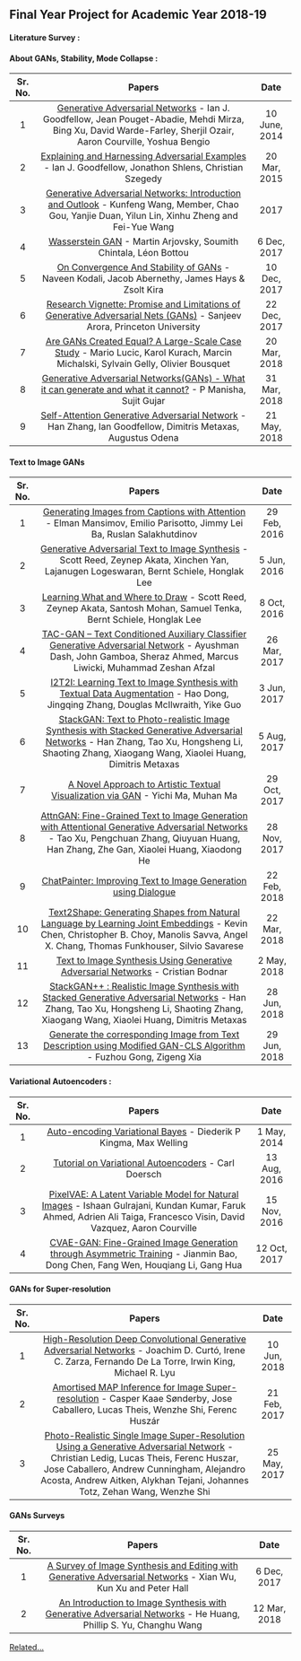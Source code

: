## Final Year Project for Academic Year 2018-19

#### Literature Survey :

  #### About GANs, Stability, Mode Collapse :
Sr. No. | Papers  | Date
:---------------:|:---------------:|:----------------:
1 |  [Generative Adversarial Networks](https://arxiv.org/abs/1406.2661) - Ian J. Goodfellow, Jean Pouget-Abadie, Mehdi Mirza, Bing Xu, David Warde-Farley, Sherjil Ozair, Aaron Courville, Yoshua Bengio | 10 June, 2014
2 | [Explaining and Harnessing Adversarial Examples](https://arxiv.org/abs/1412.6572) - Ian J. Goodfellow, Jonathon Shlens, Christian Szegedy | 20 Mar, 2015
3 | [Generative Adversarial Networks: Introduction and Outlook](http://html.rhhz.net/ieee-jas/html/2017-4-588.htm) - Kunfeng Wang, Member, Chao Gou, Yanjie Duan, Yilun Lin, Xinhu Zheng and Fei-Yue Wang  | 2017
4 |  [Wasserstein GAN](https://arxiv.org/abs/1701.07875) - Martin Arjovsky, Soumith Chintala, Léon Bottou | 6 Dec, 2017
5 | [On Convergence And Stability of GANs](https://arxiv.org/abs/1705.07215) - Naveen Kodali, Jacob Abernethy, James Hays & Zsolt Kira |  10 Dec, 2017
6 | [Research Vignette: Promise and Limitations of Generative Adversarial Nets (GANs)](https://simons.berkeley.edu/news/research-vignette-promise-and-limitations-generative-adversarial-nets-gans) - Sanjeev Arora, Princeton University | 22 Dec, 2017
7 | [Are GANs Created Equal? A Large-Scale Case Study](https://arxiv.org/abs/1711.10337) - Mario Lucic, Karol Kurach, Marcin Michalski, Sylvain Gelly, Olivier Bousquet | 20 Mar, 2018
8 |  [Generative Adversarial Networks(GANs) - What it can generate and what it cannot?](https://arxiv.org/abs/1804.00140) - P Manisha, Sujit Gujar  | 31 Mar, 2018
9 | [Self-Attention Generative Adversarial Network](https://arxiv.org/abs/1805.08318) -Han Zhang, Ian Goodfellow, Dimitris Metaxas, Augustus Odena | 21 May, 2018

  #### Text to Image GANs
Sr. No. | Papers  | Date
:---------------:|:---------------:|:----------------:
1 | [Generating Images from Captions with Attention](https://arxiv.org/abs/1511.02793) - Elman Mansimov, Emilio Parisotto, Jimmy Lei Ba, Ruslan Salakhutdinov | 29 Feb, 2016
2 | [Generative Adversarial Text to Image Synthesis](https://arxiv.org/abs/1605.05396) - Scott Reed, Zeynep Akata, Xinchen Yan, Lajanugen Logeswaran, Bernt Schiele, Honglak Lee | 5 Jun, 2016
3 | [Learning What and Where to Draw](https://arxiv.org/abs/1610.02454) - Scott Reed, Zeynep Akata, Santosh Mohan, Samuel Tenka, Bernt Schiele, Honglak Lee | 8 Oct, 2016
4 | [TAC-GAN – Text Conditioned Auxiliary Classifier Generative Adversarial Network](https://arxiv.org/abs/1703.06412) - Ayushman Dash, John Gamboa, Sheraz Ahmed, Marcus Liwicki, Muhammad Zeshan Afzal | 26 Mar, 2017
5 | [I2T2I: Learning Text to Image Synthesis with Textual Data Augmentation](https://arxiv.org/abs/1703.06676) - Hao Dong, Jingqing Zhang, Douglas McIlwraith, Yike Guo | 3 Jun, 2017
6 | [StackGAN: Text to Photo-realistic Image Synthesis with Stacked Generative Adversarial Networks](https://arxiv.org/abs/1612.03242) - Han Zhang, Tao Xu, Hongsheng Li, Shaoting Zhang, Xiaogang Wang, Xiaolei Huang, Dimitris Metaxas | 5 Aug, 2017
7 | [A Novel Approach to Artistic Textual Visualization via GAN](https://arxiv.org/abs/1710.10553) - Yichi Ma, Muhan Ma | 29 Oct, 2017
8 | [AttnGAN: Fine-Grained Text to Image Generation with Attentional Generative Adversarial Networks](https://arxiv.org/abs/1711.10485) - Tao Xu, Pengchuan Zhang, Qiuyuan Huang, Han Zhang, Zhe Gan, Xiaolei Huang, Xiaodong He | 28 Nov, 2017
9 | [ChatPainter: Improving Text to Image Generation using Dialogue](https://arxiv.org/abs/1802.08216) | 22 Feb, 2018
10 | [Text2Shape: Generating Shapes from Natural Language by Learning Joint Embeddings](https://arxiv.org/abs/1803.08495) - Kevin Chen, Christopher B. Choy, Manolis Savva, Angel X. Chang, Thomas Funkhouser, Silvio Savarese | 22 Mar, 2018
11 | [Text to Image Synthesis Using Generative Adversarial Networks](https://arxiv.org/abs/1805.00676) - Cristian Bodnar | 2 May, 2018
12 | [StackGAN++ : Realistic Image Synthesis with Stacked Generative Adversarial Networks](https://arxiv.org/abs/1710.10916) - Han Zhang, Tao Xu, Hongsheng Li, Shaoting Zhang, Xiaogang Wang, Xiaolei Huang, Dimitris Metaxas | 28 Jun, 2018
13 | [Generate the corresponding Image from Text Description using Modified GAN-CLS Algorithm](https://arxiv.org/abs/1806.11302) - Fuzhou Gong, Zigeng Xia | 29 Jun, 2018

  #### Variational Autoencoders :
Sr. No. | Papers  | Date
:---------------:|:---------------:|:----------------:
1 | [Auto-encoding Variational Bayes](https://arxiv.org/abs/1312.6114) - Diederik P Kingma, Max Welling | 1 May, 2014
2 | [Tutorial on Variational Autoencoders](https://arxiv.org/abs/1606.05908) - Carl Doersch | 13 Aug, 2016
3 | [PixelVAE: A Latent Variable Model for Natural Images](https://arxiv.org/abs/1611.05013) - Ishaan Gulrajani, Kundan Kumar, Faruk Ahmed, Adrien Ali Taiga, Francesco Visin, David Vazquez, Aaron Courville | 15 Nov, 2016
4 | [CVAE-GAN: Fine-Grained Image Generation through Asymmetric Training](https://arxiv.org/abs/1703.10155) - Jianmin Bao, Dong Chen, Fang Wen, Houqiang Li, Gang Hua | 12 Oct, 2017
  #### GANs for Super-resolution
Sr. No. | Papers  | Date
:---------------:|:---------------:|:----------------:
1 | [High-Resolution Deep Convolutional Generative Adversarial Networks](https://arxiv.org/abs/1711.06491) - Joachim D. Curtó, Irene C. Zarza, Fernando De La Torre, Irwin King, Michael R. Lyu | 10 Jun, 2018
2 | [Amortised MAP Inference for Image Super-resolution](https://arxiv.org/abs/1610.04490) - Casper Kaae Sønderby, Jose Caballero, Lucas Theis, Wenzhe Shi, Ferenc Huszár | 21 Feb, 2017
3 | [Photo-Realistic Single Image Super-Resolution Using a Generative Adversarial Network](https://arxiv.org/abs/1609.04802) - Christian Ledig, Lucas Theis, Ferenc Huszar, Jose Caballero, Andrew Cunningham, Alejandro Acosta, Andrew Aitken, Alykhan Tejani, Johannes Totz, Zehan Wang, Wenzhe Shi  | 25 May, 2017

  #### GANs Surveys
Sr. No. | Papers  | Date
:---------------:|:---------------:|:----------------:
1 | [A Survey of Image Synthesis and Editing with Generative Adversarial Networks](https://ieeexplore.ieee.org/stamp/stamp.jsp?tp=&arnumber=8195348) - Xian Wu, Kun Xu and Peter Hall | 6 Dec, 2017
2 | [An Introduction to Image Synthesis with Generative Adversarial Networks](https://arxiv.org/abs/1803.04469) - He Huang, Phillip S. Yu, Changhu Wang  | 12 Mar, 2018

[Related...](./related.md)

